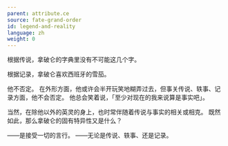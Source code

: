 ```yaml
---
parent: attribute.ce
source: fate-grand-order
id: legend-and-reality
language: zh
weight: 0
---
```


根据传说，拿破仑的字典里没有不可能这几个字。

根据记录，拿破仑喜欢西班牙的雪茄。

他不否定。
在外形方面，他或许会半开玩笑地糊弄过去，但事关传说、轶事、记录方面，他不会否定。
他总会笑着说，「至少对现在的我来说算是事实吧」。

当然，在除他以外的英灵的身上，也时常伴随着传说与事实的相关或相克。
既然如此，那么拿破仑的固有特异性又是什么？

——是接受一切的言行。
——无论是传说、轶事、还是记录。
